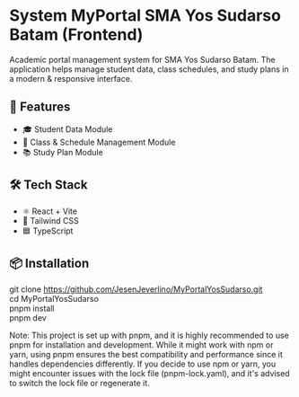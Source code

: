 # System MyPortal SMA Yos Sudarso Batam (Frontend)

Academic portal management system for SMA Yos Sudarso Batam. The application helps manage student data, class schedules, and study plans in a modern & responsive interface.




## 🚀 Features

- 🎓 Student Data Module
- 🏫 Class & Schedule Management Module
- 📚 Study Plan Module




## 🛠️ Tech Stack

- ⚛️ React + Vite
- 💨 Tailwind CSS
- 🟦 TypeScript




## 📦 Installation

git clone https://github.com/JesenJeverlino/MyPortalYosSudarso.git<br />
cd MyPortalYosSudarso<br />
pnpm install<br />
pnpm dev<br />

Note: This project is set up with pnpm, and it is highly recommended to use pnpm for installation and development. While it might work with npm or yarn, using pnpm ensures the best compatibility and performance since it handles dependencies differently. If you decide to use npm or yarn, you might encounter issues with the lock file (pnpm-lock.yaml), and it's advised to switch the lock file or regenerate it.
